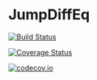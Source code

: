 # JumpDiffEq

[![Build Status](https://travis-ci.org/ChrisRackauckas/JumpDiffEq.jl.svg?branch=master)](https://travis-ci.org/ChrisRackauckas/JumpDiffEq.jl)

[![Coverage Status](https://coveralls.io/repos/ChrisRackauckas/JumpDiffEq.jl/badge.svg?branch=master&service=github)](https://coveralls.io/github/ChrisRackauckas/JumpDiffEq.jl?branch=master)

[![codecov.io](http://codecov.io/github/ChrisRackauckas/JumpDiffEq.jl/coverage.svg?branch=master)](http://codecov.io/github/ChrisRackauckas/JumpDiffEq.jl?branch=master)
